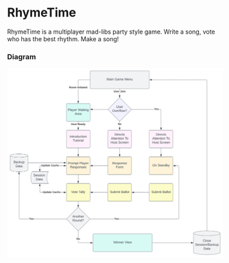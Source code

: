 # RhymeTime
RhymeTime is a multiplayer mad-libs party style game. Write a song, vote who has the best rhythm. Make a song!

### Diagram
<img src="./diagram.svg">
